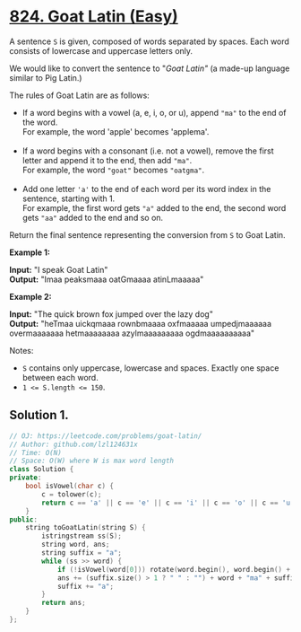 # [824. Goat Latin (Easy)](https://leetcode.com/problems/goat-latin/)

A sentence `S` is given, composed of words separated by spaces. Each word consists of lowercase and uppercase letters only.

We would like to convert the sentence to "_Goat Latin"_ (a made-up language similar to Pig Latin.)

The rules of Goat Latin are as follows:

*   If a word begins with a vowel (a, e, i, o, or u), append `"ma"` to the end of the word.  
    For example, the word 'apple' becomes 'applema'.  
     
*   If a word begins with a consonant (i.e. not a vowel), remove the first letter and append it to the end, then add `"ma"`.  
    For example, the word `"goat"` becomes `"oatgma"`.  
     
*   Add one letter `'a'` to the end of each word per its word index in the sentence, starting with 1.  
    For example, the first word gets `"a"` added to the end, the second word gets `"aa"` added to the end and so on.

Return the final sentence representing the conversion from `S` to Goat Latin. 

**Example 1:**

**Input:** "I speak Goat Latin"  
**Output:** "Imaa peaksmaaa oatGmaaaa atinLmaaaaa"

**Example 2:**

**Input:** "The quick brown fox jumped over the lazy dog"  
**Output:** "heTmaa uickqmaaa rownbmaaaa oxfmaaaaa umpedjmaaaaaa overmaaaaaaa hetmaaaaaaaa azylmaaaaaaaaa ogdmaaaaaaaaaa"

Notes:

*   `S` contains only uppercase, lowercase and spaces. Exactly one space between each word.
*   `1 <= S.length <= 150`.

## Solution 1.

```cpp
// OJ: https://leetcode.com/problems/goat-latin/
// Author: github.com/lzl124631x
// Time: O(N)
// Space: O(W) where W is max word length
class Solution {
private:
    bool isVowel(char c) {
        c = tolower(c);
        return c == 'a' || c == 'e' || c == 'i' || c == 'o' || c == 'u';
    }
public:
    string toGoatLatin(string S) {
        istringstream ss(S);
        string word, ans;
        string suffix = "a";
        while (ss >> word) {
            if (!isVowel(word[0])) rotate(word.begin(), word.begin() + 1, word.end());
            ans += (suffix.size() > 1 ? " " : "") + word + "ma" + suffix;
            suffix += "a";
        }
        return ans;
    }
};
```